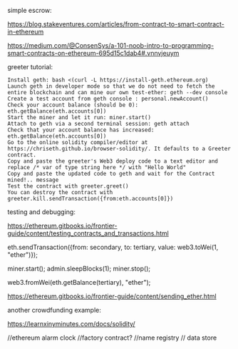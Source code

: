 simple escrow:

https://blog.stakeventures.com/articles/from-contract-to-smart-contract-in-ethereum


https://medium.com/@ConsenSys/a-101-noob-intro-to-programming-smart-contracts-on-ethereum-695d15c1dab4#.vnnvjeuym

greeter tutorial:

```
Install geth: bash <(curl -L https://install-geth.ethereum.org)
Launch geth in developer mode so that we do not need to fetch the entire blockchain and can mine our own test-ether: geth --dev console
Create a test account from geth console : personal.newAccount()
Check your account balance (should be 0): eth.getBalance(eth.accounts[0])
Start the miner and let it run: miner.start()
Attach to geth via a second terminal session: geth attach
Check that your account balance has increased: eth.getBalance(eth.accounts[0])
Go to the online solidity compiler/editor at https://chriseth.github.io/browser-solidity/. It defaults to a Greeter contract.
Copy and paste the greeter's Web3 deploy code to a text editor and replace /* var of type string here */ with "Hello World"
Copy and paste the updated code to geth and wait for the Contract mined!.. message
Test the contract with greeter.greet()
You can destroy the contract with greeter.kill.sendTransaction({from:eth.accounts[0]})
```


testing and debugging:

https://ethereum.gitbooks.io/frontier-guide/content/testing_contracts_and_transactions.html


eth.sendTransaction({from: secondary, to: tertiary, value: web3.toWei(1, "ether")});

miner.start(); admin.sleepBlocks(1); miner.stop();

web3.fromWei(eth.getBalance(tertiary), "ether");

https://ethereum.gitbooks.io/frontier-guide/content/sending_ether.html

another crowdfunding example:

https://learnxinyminutes.com/docs/solidity/

  //ethereum alarm clock
  //factory contract?
  //name registry
  // data store
